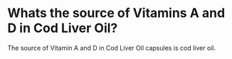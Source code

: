 # Whats the source of Vitamins A and D in Cod Liver Oil?

The source of Vitamin A and D in Cod Liver Oil capsules is cod liver oil.